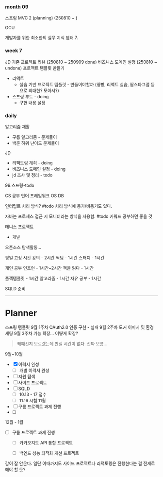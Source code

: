 ### month 09

스프링 MVC 2 (planning) (250810 ~ )

OCU

개발자를 위한 최소한의 실무 지식 챕터 7.

### week 7
JD
기존 프로젝트 리뷰 (250810 ~ 250909 done)
비즈니스 도메인 설정 (250810 ~ undone)
프로젝트 템플릿 만들기
- 리액트
	- 실습 기반 프로젝트 템플릿 - 만들어야할까
	  (띵빵, 리액트 실습, 짭스타그램 등으로 최대한? 모아서?)	
- 스프링 부트 - doing
	- 구현 내용 설정

### daily
알고리즘 재활
- 구름 알고리즘 - 문제풀이
- 백준 하위 난이도 문제풀이

JD
- 리팩토링 계획 - doing
- 비즈니스 도메인 설정 - doing
- jd 조사 및 정리 - todo

99.스프링-todo

CS 공부
언어
프레임워크
OS
DB

인터럽트 처리 방식?
#todo 처리 방식에 동기/비동기도 있다.

자바는 프로세스 접근 시 모니터라는 방식을 사용함.
#todo 키워드 공부하면 좋을 것


테니스 프로젝트
- 개발

오픈소스 탐색활동...



평일 고정 시간
강의 - 2시간
짝팀 - 1시간
스터디 - 1시간

개인 공부
인프런 - 1시간~2시간
책을 읽다 - 1시간

플젝템플릿 - 1시간
알고리즘 - 1시간
자유 공부 - 1시간

SQLD 준비



---

# Planner

스프링 템플릿
9월 1주차 OAuth2.0 인증 구현 - 실패
9월 2주차 도커 이미지 및 환경 세팅
9월 3주차 기능 확장... 어떻게 확장?

> 왜째선지 모르겠는데 만질 시간이 없다. 진짜 모름...

9월~10월

- [x] 이력서 완성
	- [ ] 개별 이력서 완성
- [ ] 지원 탐색
- [ ] 사이드 프로젝트
- [ ] SQLD
	- [ ] 10.13 - 17 접수
	- [ ] 11.16 시험
11월
- [ ] 구름 프로젝트 과제 진행
- [ ] 
12월 - 1월
- [ ] 구름 프로젝트 과제 진행
	- [ ] 카카오지도 API 통합 프로젝트
	- [ ] 백엔드 성능 최적화 개선 프로젝트


감이 잘 안온다. 일단 이때까지도 사이드 프로젝트나 리팩토링은 진행한다는 걸 전제로 해야 할 듯?
